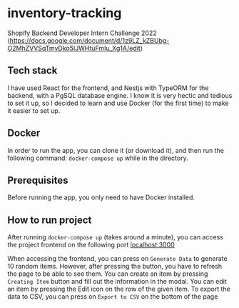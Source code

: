 # inventory-tracking

Shopify Backend Developer Intern Challenge 2022 (https://docs.google.com/document/d/1z9LZ_kZBUbg-O2MhZVVSqTmvDko5IJWHtuFmIu_Xg1A/edit)

## Tech stack

I have used React for the frontend, and Nestjs with TypeORM for the backend, with a PgSQL database engine. I know it is very hectic and tedious to set it up, so I decided to learn and use Docker (for the first time) to make it easier to set up.

## Docker

In order to run the app, you can clone it (or download it), and then run the following command: `docker-compose up` while in the directory.

## Prerequisites

Before running the app, you only need to have Docker installed.

## How to run project
After running `docker-compose up` (takes around a minute), you can access the project frontend on the following port [localhost:3000](http://localhost:3000)

When accessing the frontend, you can press on `Generate Data` to generate 10 random items. However, after pressing the button, you have to refresh the page to be able to see them. 
You can create an item by pressing `Creating Item` button and fill out the information in the modal.
You can edit an item by pressing the Edit icon on the row of the given item. 
To export the data to CSV, you can press on `Export to CSV` on the bottom of the page
